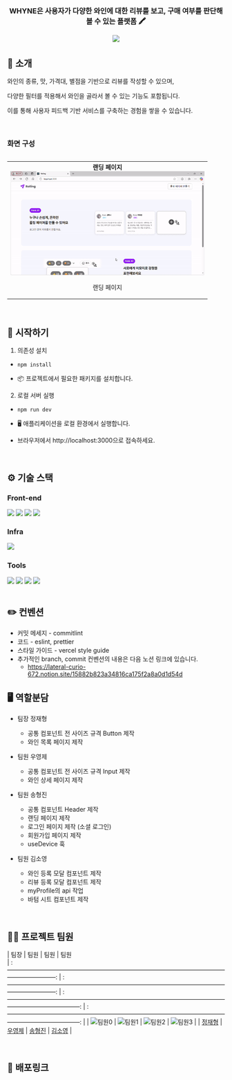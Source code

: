 <div align="center">

### WHYNE은 사용자가 다양한 와인에 대한 리뷰를 보고, 구매 여부를 판단해볼 수 있는 플랫폼 🖍️

[<img src="https://img.shields.io/badge/프로젝트 기간-2025.2.3~2025.2.17-fab2ac?style=flat&logo=&logoColor=white" />]()

</div>

## 📝 소개

와인의 종류, 맛, 가격대, 별점을 기반으로 리뷰를 작성할 수 있으며,

다양한 필터를 적용해서 와인을 골라서 볼 수 있는 기능도 포함됩니다.

이를 통해 사용자 피드백 기반 서비스를 구축하는 경험을 쌓을 수 있습니다.

<br />

### 화면 구성

<div style="overflow-x: auto;">
  <table style="white-space: nowrap;">
    <tr>
      <td align="center">
        <strong>랜딩 페이지</strong><br/>
        <img src="https://github.com/rak517/Rolling/blob/dev/src/assets/images/mainPage.gif" width="450"/>
        <p>랜딩 페이지</p>
      </td>
    </tr> 
  </table>
</div>

<br />

## 🚀 시작하기

1. 의존성 설치

- `npm install`

- 📦 프로젝트에서 필요한 패키지를 설치합니다.

2. 로컬 서버 실행

- `npm run dev`
- 🖥️ 애플리케이션을 로컬 환경에서 실행합니다.

- 브라우저에서 http://localhost:3000으로 접속하세요.

<br />

## ⚙ 기술 스택

### Front-end

<div>
<img src="https://github.com/yewon-Noh/readme-template/blob/main/skills/JavaScript.png?raw=true" width="80">
<img src="https://github.com/yewon-Noh/readme-template/blob/main/skills/React.png?raw=true" width="80">
<img src="https://github.com/yewon-Noh/readme-template/blob/main/skills/HTMLCSS.png?raw=true" width="80">
<img src="https://github.com/yewon-Noh/readme-template/blob/main/skills/StyledComponents.png?raw=true" width="80">

</div>

### Infra

<div>
<img src="./src/assets//icons/vercel.png" width="80">
</div>

### Tools

<div>
<img src="https://github.com/yewon-Noh/readme-template/blob/main/skills/Github.png?raw=true" width="80">
<img src="https://github.com/yewon-Noh/readme-template/blob/main/skills/Notion.png?raw=true" width="80">
<img src="https://github.com/yewon-Noh/readme-template/blob/main/skills/Discord.png?raw=true" width="80">
<img src="https://github.com/yewon-Noh/readme-template/blob/main/skills/Figma.png?raw=true" width="80">
</div>

<br />

## ✏️ 컨벤션

- 커밋 메세지 - commitlint
- 코드 - eslint, prettier
- 스타일 가이드 - vercel style guide
- 추가적인 branch, commit 컨벤션의 내용은 다음 노션 링크에 있습니다.
  - https://lateral-curio-672.notion.site/15882b823a34816ca175f2a8a0d1d54d
    <br />

## 🖥️ 역할분담

- 팀장 정재형
  - 공통 컴포넌트 전 사이즈 규격 Button 제작
  - 와인 목록 페이지 제작
- 팀원 우영제

  - 공통 컴포넌트 전 사이즈 규격 Input 제작
  - 와인 상세 페이지 제작

- 팀원 송형진

  - 공통 컴포넌트 Header 제작
  - 랜딩 페이지 제작
  - 로그인 페이지 제작 (소셜 로그인)
  - 회원가입 페이지 제작
  - useDevice 훅

- 팀원 김소영
  - 와인 등록 모달 컴포넌트 제작
  - 리뷰 등록 모달 컴포넌트 제작
  - myProfile의 api 작업
  - 바텀 시트 컴포넌트 제작

<br />

## 💁‍♂️ 프로젝트 팀원

| 팀장 | 팀원 | 팀원 | 팀원  
| :————————————————————————————————————————————: | :————————————————————————————————————————————: | :————————————————————————————————————————————————: | :————————————————————————————————————————————————: |
| <img src="https://github.com/jaehyeongjung.png" alt="팀원0" style="width: 120px; height: 120px;"/> | <img src="https://github.com/woodfriday.png" alt="팀원1" style="width: 120px; height: 120px;"/> | <img src="https://github.com/sori4606.png" alt="팀원2" style="width: 120px; height: 120px;"/> | <img src="https://github.com/kimsoyoung96.png" alt="팀원3" style="width: 120px; height: 120px;"/> |
| [정재형](https://github.com/jaehyeongjung) | [우영제](https://github.com/ko777y) | [송형진](https://github.com/sori4606) | [김소영](https://github.com/kimsoyoung96) |

<br />

## 🔗 배포링크
